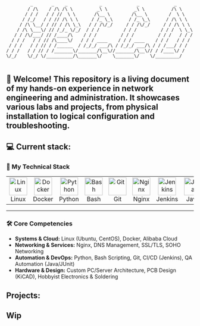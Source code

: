 ```
         _       _    _            _             _             _       
        / /\    / /\ /\ \         _\ \          _\ \          /\ \     
       / / /   / / //  \ \       /\__ \        /\__ \        /  \ \    
      / /_/   / / // /\ \ \     / /_ \_\      / /_ \_\      / /\ \ \   
     / /\ \__/ / // / /\ \_\   / / /\/_/     / / /\/_/     / / /\ \ \  
    / /\ \___\/ // /_/_ \/_/  / / /         / / /         / / /  \ \_\ 
   / / /\/___/ // /____/\    / / /         / / /         / / /   / / / 
  / / /   / / // /\____\/   / / / ____    / / / ____    / / /   / / /  
 / / /   / / // / /______  / /_/_/ ___/\ / /_/_/ ___/\ / / /___/ / /   
/ / /   / / // / /_______\/_______/\__\//_______/\__\// / /____\/ /    
\/_/    \/_/ \/__________/\_______\/    \_______\/    \/_________/     
                                                                       
```

## 👋 Welcome! This repository is a living document of my hands-on experience in network engineering and administration. It showcases various labs and projects, from physical installation to logical configuration and troubleshooting.

## 💻 Current stack:
### 🚀 My Technical Stack

<table>
  <tr>
    <td align="center" width="96">
      <a href="#-systems--cloud">
        <img src="https://cdn.simpleicons.org/linux" width="48" height="48" alt="Linux" />
      </a>
      <br>Linux
    </td>
    <td align="center" width="96">
      <a href="#-systems--cloud">
        <img src="https://cdn.simpleicons.org/docker" width="48" height="48" alt="Docker" />
      </a>
      <br>Docker
    </td>
    <td align="center" width="96">
      <a href="#-automation--devops">
        <img src="https://cdn.simpleicons.org/python/" width="48" height="48" alt="Python" />
      </a>
      <br>Python
    </td>
        <td align="center" width="96">
      <a href="#-automation--devops">
        <img src="https://cdn.simpleicons.org/bash" width="48" height="48" alt="Bash" />
      </a>
      <br>Bash
    </td>
    <td align="center" width="96">
      <a href="#-automation--devops">
        <img src="https://cdn.simpleicons.org/git" width="48" height="48" alt="Git" />
      </a>
      <br>Git
    </td>
     <td align="center" width="96">
      <a href="#-networking--services">
        <img src="https://cdn.simpleicons.org/nginx" width="48" height="48" alt="Nginx" />
      </a>
      <br>Nginx
    </td>
    <td align="center" width="96">
      <a href="#-automation--devops">
        <img src="https://cdn.simpleicons.org/jenkins" width="48" height="48" alt="Jenkins" />
      </a>
      <br>Jenkins
    </td>
    <td align="center" width="96">
      <a href="#-automation--devops">
        <img src="https://cdn.simpleicons.org/java" width="48" height="48" alt="Java" />
      </a>
      <br>Java
    </td>
     <td align="center" width="96">
      <a href="#-hardware--design">
        <img src="https://cdn.simpleicons.org/kicad" width="48" height="48" alt="KiCAD" />
      </a>
      <br>KiCAD
    </td>
  </tr>
</table>

---
### 🛠️ Core Competencies

- **Systems & Cloud:** Linux (Ubuntu, CentOS), Docker, Alibaba Cloud
- **Networking & Services:** Nginx, DNS Management, SSL/TLS, SOHO Networking
- **Automation & DevOps:** Python, Bash Scripting, Git, CI/CD (Jenkins), QA Automation (Java/JUnit)
- **Hardware & Design:** Custom PC/Server Architecture, PCB Design (KiCAD), Hobbyist Electronics & Soldering
## Projects:
## Wip 

